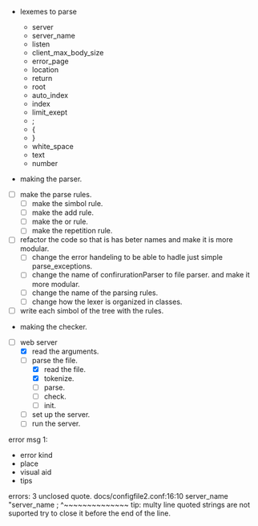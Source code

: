 - lexemes to parse
	- server
	- server_name
	- listen
	- client_max_body_size
	- error_page
	- location
	- return
	- root
	- auto_index
	- index
	- limit_exept
	- ;
	- {
	- }
	- white_space
	- text
	- number

- making the parser.
- [ ] make the parse rules.
	- [ ] make the simbol rule.
	- [ ] make the add rule.
	- [ ] make the or rule.
	- [ ] make the repetition rule.
- [ ] refactor the code so that is has beter names and make it is more modular.
	- [ ] change the error handeling to be able to hadle just simple parse_exceptions.
	- [ ] change the name of confirurationParser to file parser. and make it more modular.
	- [ ] change the name of the parsing rules.
	- [ ] change how the lexer is organized in classes.
- [ ] write each simbol of the tree with the rules.

- making the checker.

- [ ] web server
	- [x] read the arguments.
	- [ ] parse the file.
		- [x] read the file.
		- [x] tokenize.
		- [ ] parse.
		- [ ] check.
		- [ ] init.
	- [ ] set up the server.
	- [ ] run the server.

error msg 1:
- error kind
- place
- visual aid
- tips










errors: 3
unclosed quote.
docs/configfile2.conf:16:10
	server_name "server_name ;
				^~~~~~~~~~~~~~~
tip: multy line quoted strings are not suported try to close it before the end of the line.



